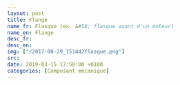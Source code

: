 ```yaml
---
layout: post
title: Flange
name_fr: Flasque (ex. &#58; flasque avant d'un moteur)
name_en: Flange
desc_fr: 
desc_en: 
img: ["/2017-08-29_151442flasque.png"]
src: 
date: 2019-03-15 17:58:00 +0100
categories: [Composant mécanique]
---
```

